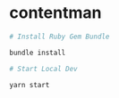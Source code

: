 # contentman



```bash
# Install Ruby Gem Bundle

bundle install

# Start Local Dev

yarn start
```
